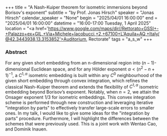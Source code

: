 +++
title = "A Nash-Kuiper theorem for isometric immersions beyond Borisov's exponent"
subtitle = "by Prof. Jonas Hirsch"
speaker = "Jonas Hirsch"
calendar_speaker = "None"
begin = "2025/04/01  16:00:00"
end = "2025/04/01  16:00:00"
datetime = "16:00-17:00 Tuesday, 1 April 2025"
location = "<a href='https://www.google.com/maps/dir//Rettorato+GSSI+-+Palazzo+ex+GIL,+Via+Michele+Iacobucci,+2,+67100+L'Aquila+AQ,+Italy/@42.3443938,13.3153852'>Auditorium, Rectorate</a>"
tags = "a_s_w"
+++

### Abstract
For any given short embedding from an n-dimensional region into $(n-1)$-dimensional Euclidean space, and for any Hölder exponent $\alpha < (n^2 - n + 1)^{-1}$, a $C^{1, \alpha}$ isometric embedding is built within any $C^0$ neighbourhood of the given short embedding through convex integration, which refines the classical Nash-Kuiper theorem and extends the flexibility of $C^{1,\alpha}$ isometric embedding beyond Borisov’s exponent. Notably, when $n = 2$, we attain the Onsager exponent $1/3$ for isometric embeddings. This convex integration scheme is performed through new construction and leveraging iterative "integration by parts" to effectively transfer large-scale errors to smaller ones. In my talk, I would like to give some ideas for the "integration by parts" procedure. Furthermore, I will highlight the differences between the schemes that were previously used. This is a joint work with Wentao Cao, and Dominik Inauen.
